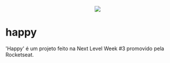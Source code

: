 <div align="center"><img src="http://img.shields.io/static/v1?label=STATUS&message=EM%20DESENVOLVIMENTO&color=yellow&style=for-the-badge"></div>

# happy
'Happy' é um projeto feito na Next Level Week #3 promovido pela Rocketseat.
